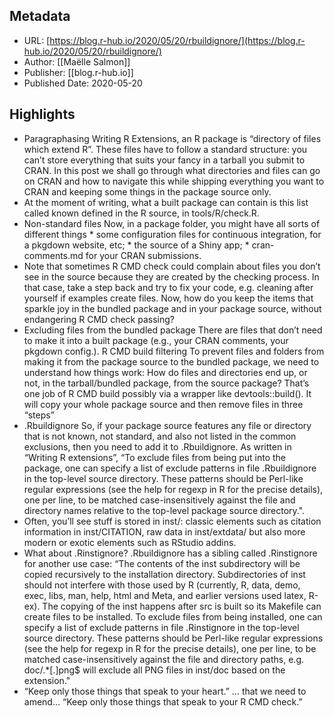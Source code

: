 ## Metadata
* URL: [https://blog.r-hub.io/2020/05/20/rbuildignore/](https://blog.r-hub.io/2020/05/20/rbuildignore/)
* Author: [[Maëlle Salmon]]
* Publisher: [[blog.r-hub.io]]
* Published Date: 2020-05-20

## Highlights
* Paragraphasing Writing R Extensions, an R package is “directory of files which extend R”. These files have to follow a standard structure: you can’t store everything that suits your fancy in a tarball you submit to CRAN. In this post we shall go through what directories and files can go on CRAN and how to navigate this while shipping everything you want to CRAN and keeping some things in the package source only.
* At the moment of writing, what a built package can contain is this list called known defined in the R source, in tools/R/check.R.
* Non-standard files Now, in a package folder, you might have all sorts of different things * some configuration files for continuous integration, for a pkgdown website, etc; * the source of a Shiny app; * cran-comments.md for your CRAN submissions.
* Note that sometimes R CMD check could complain about files you don’t see in the source because they are created by the checking process. In that case, take a step back and try to fix your code, e.g. cleaning after yourself if examples create files. Now, how do you keep the items that sparkle joy in the bundled package and in your package source, without endangering R CMD check passing?
* Excluding files from the bundled package There are files that don’t need to make it into a built package (e.g., your CRAN comments, your pkgdown config.). R CMD build filtering To prevent files and folders from making it from the package source to the bundled package, we need to understand how things work: How do files and directories end up, or not, in the tarball/bundled package, from the source package? That’s one job of R CMD build possibly via a wrapper like devtools::build(). It will copy your whole package source and then remove files in three “steps”
* .Rbuildignore So, if your package source features any file or directory that is not known, not standard, and also not listed in the common exclusions, then you need to add it to .Rbuildignore. As written in “Writing R extensions”, “To exclude files from being put into the package, one can specify a list of exclude patterns in file .Rbuildignore in the top-level source directory. These patterns should be Perl-like regular expressions (see the help for regexp in R for the precise details), one per line, to be matched case-insensitively against the file and directory names relative to the top-level package source directory.".
* Often, you’ll see stuff is stored in inst/: classic elements such as citation information in inst/CITATION, raw data in inst/extdata/ but also more modern or exotic elements such as RStudio addins.
* What about .Rinstignore? .Rbuildignore has a sibling called .Rinstignore for another use case: “The contents of the inst subdirectory will be copied recursively to the installation directory. Subdirectories of inst should not interfere with those used by R (currently, R, data, demo, exec, libs, man, help, html and Meta, and earlier versions used latex, R-ex). The copying of the inst happens after src is built so its Makefile can create files to be installed. To exclude files from being installed, one can specify a list of exclude patterns in file .Rinstignore in the top-level source directory. These patterns should be Perl-like regular expressions (see the help for regexp in R for the precise details), one per line, to be matched case-insensitively against the file and directory paths, e.g. doc/.*[.]png$ will exclude all PNG files in inst/doc based on the extension."
* “Keep only those things that speak to your heart.” … that we need to amend… “Keep only those things that speak to your R CMD check.”